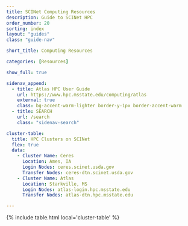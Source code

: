 ```yaml
---
title: SCINet Computing Resources
description: Guide to SCINet HPC
order_number: 20
sorting: index
layout: "guides"
class: "guide-nav"

short_title: Computing Resources

categories: [Resources]

show_full: true

sidenav_append:
  - title: Atlas HPC User Guide
    url: https://www.hpc.msstate.edu/computing/atlas
    external: true
    class: bg-accent-warm-lighter border-y-1px border-accent-warm
  - title: SEARCH
    url: /search
    class: "sidenav-search"

cluster-table:
  title: HPC Clusters on SCINet
  flex: true
  data:
    - Cluster Name: Ceres
      Location: Ames, IA
      Login Nodes: ceres.scinet.usda.gov
      Transfer Nodes: ceres-dtn.scinet.usda.gov
    - Cluster Name: Atlas
      Location: Starkville, MS
      Login Nodes: atlas-login.hpc.msstate.edu
      Transfer Nodes: atlas-dtn.hpc.msstate.edu

---
```


{% include table.html local='cluster-table' %}

<!--excerpt-->
